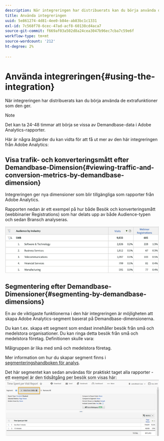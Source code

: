 ```yaml
---
description: När integreringen har distribuerats kan du börja använda de extrafunktioner som den ger.
title: Använda integreringen
uuid: 5e861274-4d81-4ee0-b84e-ab83bc1c1331
exl-id: 7c568f78-6cec-47ad-acf8-60138cd4aca7
source-git-commit: f669af03a502d8a24cea3047b96ec7cba7c59e6f
workflow-type: tm+mt
source-wordcount: '212'
ht-degree: 2%

---
```


# Använda integreringen{#using-the-integration}

När integreringen har distribuerats kan du börja använda de extrafunktioner som den ger.

>[!NOTE]
>
>Det kan ta 24-48 timmar att börja se vissa av Demandbase-data i Adobe Analytics-rapporter.

Här är några åtgärder du kan vidta för att få ut mer av den här integreringen från Adobe Analytics:

## Visa trafik- och konverteringsmått efter Demandbase-Dimension{#viewing-traffic-and-conversion-metrics-by-demandbase-dimension}

Integreringen ger nya dimensioner som blir tillgängliga som rapporter från Adobe Analytics.

Rapporten nedan är ett exempel på hur både Besök och konverteringsmått (webbinarier Registrations) som har delats upp av både Audience-typen och sedan Bransch analyseras.

![](assets/metrics_db_dimensions.png)

## Segmentering efter Demandbase-Dimensioner{#segmenting-by-demandbase-dimensions}

En av de viktigaste funktionerna i den här integreringen är möjligheten att skapa Adobe Analytics-segment baserat på Demandbase-dimensionerna.

Du kan t.ex. skapa ett segment som endast innehåller besök från små och medelstora organisationer. Du kan ringa detta besök från små och medelstora företag. Definitionen skulle vara:

Målgruppen är lika med små och medelstora företag.

Mer information om hur du skapar segment finns i [segmenteringshandboken för analys](https://experienceleague.adobe.com/docs/analytics/components/segmentation/seg-home.html).

Det här segmentet kan sedan användas för praktiskt taget alla rapporter - ett exempel är den tidsåtgång per besök som visas här: ![](assets/segment_applied_report.png)
